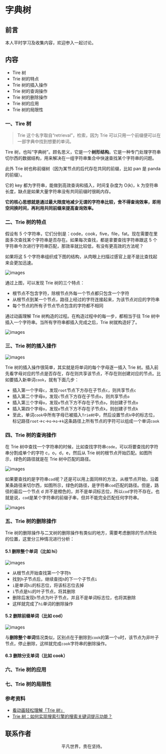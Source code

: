 # 字典树

## 前言

本人平时学习及收集内容，欢迎参入一起讨论。

## 内容

- Tire 树
- Trie 树的特点
- Trie 树的插入操作
- Trie 树的查询操作
- Trie 树的删除操作
- Trie 树的应用
- Trie 树的局限性

### 一、Tire 树

> Trie 这个名字取自“retrieval”，检索，因为 Trie 可以只用一个前缀便可以在一部字典中找到想要的单词。

Tire 树，也叫“字典树”。顾名思义，它是一个**树形结构**。它是一种专门处理字符串切尔西的数据结构，用来解决在一组字符串集合中快速查找某个字符串的问题。

此外 Trie 树也称前缀树（因为某节点的后代存在共同的前缀，比如 pan 是 panda 的前缀）。

它的 key 都为字符串，能做到高效查询和插入，时间复杂度为 O(k)，k 为空符串长度，缺点是如果大量字符串没有共同前缀时很耗内存。

**它的核心思想就是通过最大限度地减少无谓的字符串比较，舍不得查询效率，即用空间换时间，再利用共同前缀来提高查询效率。**

### 二、Trie 树的特点

假设有 5 个字符串，它们分别是：code，cook，five，file，fat。现在需要在里面多次查找某个字符串是否存在。如果每次查找，都是拿要查找字符串跟这 5 个字符串今次进行字符串匹配，那效率就比较低，有没有更高效的方法呢？

如果将这 5 个字符串组织成下图的结构，从肉眼上扫描过感官上是不是比查找起来会更加迅速。

![images](trie01.png)

通过上图，可以发现 Trie 树的三个特点：

- 根节点不包含字符，除根节点外每一个节点都只包含一个字符
- 从根节点到某一个节点，路径上经过的字符连接起来，为该节点对应的字符串
- 每个节点的所有子节点节点包含的字符都不相同

通过动画理解 Trie 树构造的过程。在构造过程中的每一步，都相当于往 Trie 树中插入一个字符串。当所有字符串都插入完成之后，Trie 树就构造好了。

![images](trie02.gif)

### 三、Trie 树的插入操作

![images](trie03.gif)

Trie 树的插入操作很简单，其实就是将单词的每个字母逐一插入 Trie 树。插入前先看字母对应的节点是否存在，存在则共享该节点，不存在则创建对应的节点。比如要插入新单词`cook`，就有下面几步：

- 插入第一个字母`c`，发现`root`节点下方存在子节点`c`，则共享节点`c`
- 插入第二个字母`o`，发现`c`节点下方存在子节点`o`，则共享节点`o`
- 插入第三个字母`o`，发现`o`节点下方不存在子节点`o`，则创建子节点`o`
- 插入第四个字母`o`，发现`o`节点下方不存在子节点`k`，则创建子节点`k`
- 至此，单词`cook`中所有字母已被插入`Trie树`中，然后设置节点`k`中的标志位，标记路径`root`->`c`->`o`->`o`->`k`这条路径上所有节点的字符可以组成一个单词`cook`

### 四、Trie 树的查询操作

在 Trie 树中查找一个字符串的时候，比如查找字符串`code`，可以将要查找的字符串分割成单个的字符 c，o，d，e，然后从 Trie 树的根节点开始匹配。如图所示，绿色的路径就是在 Trie 树中匹配的路径。

![images](trie04.jpg)

如果要查找的是字符串`cod`呢？还是可以用上面同样的方法，从根节点开始，沿着某条路径来切尔西，如图所示，绿色的路径，是字符串`cod`匹配的路径。但是，路径的最后一个节点 d 并不是橙色的，并不是单词标志位，所以`cod`字符不存在。也就是说，`cod`是某个字符串的前缀子串，但并不能完全匹配任何字符串。

![images](trie05.jpg)

### 五、Trie 树的删除操作

Trie 树的删除操作与二叉树的删除操作有类似的地方，需要考虑删除的节点所处的位置，这里分三种情况进行分析：

#### 5.1 删除整个单词（比如 hi）

![images](trie06.gif)

- 从根节点开始查找第一个字符`h`
- 找到`h`子节点后，继续查找`h`的下一个子节点`i`
- `i`是单词`hi`的标志位，将该标志位去掉
- `i`节点是`hi`的叶子节点，将其删除
- 删除后发现`h`节点为叶子节点，并且不是单词标志位，也将其删除
- 这样就完成了`hi`单词的删除操作

#### 5.2 删除前缀单词（比如 cod）

![images](trie07.gif)

与**删除整个单词**情况类似，区别点在于删除到`cook`的第一个`o`时，该节点为非叶子节点，停止删除，这样就完成`cook`字符串的删除操作。

#### 6.3 删除分支单词（比如 cook）

### 六、Trie 树的应用

### 七、Trie 树的局限性

### 参考资料

- [看动画轻松理解「Trie 树」](https://mp.weixin.qq.com/s/Y5_r4C5a9gU0FDtqXD9bkQ)
- [Trie 树：如何实现搜索引擎的搜索关键词提示功能？](https://time.geekbang.org/column/article/72414)

## 联系作者

<div align="center">
    <p>
        平凡世界，贵在坚持。
    </p>
    <img :src="$withBase('/about/contact.png')" />
</div>
